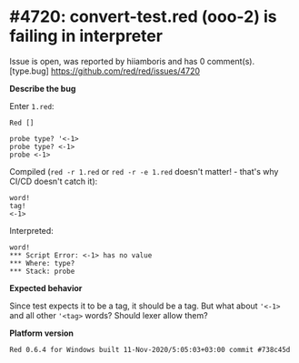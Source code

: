 
#4720: convert-test.red (ooo-2) is failing in interpreter
================================================================================
Issue is open, was reported by hiiamboris and has 0 comment(s).
[type.bug]
<https://github.com/red/red/issues/4720>

**Describe the bug**

Enter `1.red`:
```
Red []

probe type? '<-1>
probe type? <-1>
probe <-1>
```

Compiled (`red -r 1.red` or `red -r -e 1.red` doesn't matter! - that's why CI/CD doesn't catch it):
```
word!
tag!
<-1>
```
Interpreted:
```
word!
*** Script Error: <-1> has no value
*** Where: type?
*** Stack: probe
```

**Expected behavior**

Since test expects it to be a tag, it should be a tag.
But what about `'<-1>` and all other `'<tag>` words? Should lexer allow them?

**Platform version**
```
Red 0.6.4 for Windows built 11-Nov-2020/5:05:03+03:00 commit #738c45d
```



